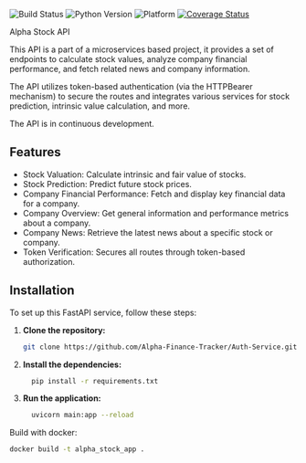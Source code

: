 ![Build Status](https://img.shields.io/github/actions/workflow/status/Alpha-Finance-Tracker/Auth-Service/main.yml)
![Python Version](https://img.shields.io/badge/python-3.12%2B-blue)
![Platform](https://img.shields.io/badge/platform-windows-blue)
[![Coverage Status](https://coveralls.io/repos/github/Alpha-Finance-Tracker/Alpha-Stock-Service/badge.svg?branch=main)](https://coveralls.io/github/Alpha-Finance-Tracker/Alpha-Stock-Service?branch=main)



Alpha Stock API

This API is a part of a microservices based project, it provides a set of endpoints to calculate stock values, analyze company financial performance, and fetch related news and company information. 

The API utilizes token-based authentication (via the HTTPBearer mechanism) to secure the routes and integrates various services for stock prediction, intrinsic value calculation, and more.

The API is in continuous development. 

## Features
- Stock Valuation: Calculate intrinsic and fair value of stocks.
- Stock Prediction: Predict future stock prices.
- Company Financial Performance: Fetch and display key financial data for a company.
- Company Overview: Get general information and performance metrics about a company.
- Company News: Retrieve the latest news about a specific stock or company.
- Token Verification: Secures all routes through token-based authorization.


## Installation

To set up this FastAPI service, follow these steps:

1. **Clone the repository:**

   ```bash
   git clone https://github.com/Alpha-Finance-Tracker/Auth-Service.git

2. **Install the dependencies:**
   ```bash
     pip install -r requirements.txt

3. **Run the application:**
    ```bash
      uvicorn main:app --reload

Build with docker:
  ```bash
  docker build -t alpha_stock_app .
  
